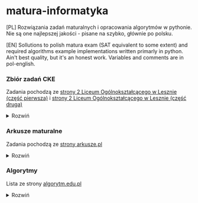 # matura-informatyka
[PL]
Rozwiązania zadań maturalnych i opracowania algorytmów w pythonie. Nie są one najlepszej jakości - pisane na szybko, głównie po polsku.

[EN] 
Sollutions to polish matura exam (SAT equivalent to some extent) and required algorithms example implementations written primarly in python. Ain't best quality, but it's an honest work. Variables and comments are in pol-english.

### Zbiór zadań CKE
Zadania pochodzą ze [strony 2 Liceum Ogólnokształcącego w Lesznie (część pierwsza)](http://code.kopernik-leszno.pl/news/c-28/zbior-zadan) i [strony 2 Liceum Ogólnokształcącego w Lesznie (część druga)](http://code.kopernik-leszno.pl/news/c-29/zbior-zadan)

<details><summary>Rozwiń</summary>
<p>

- [x] zadanie 1
- [x] zadanie 2
- [x] zadanie 3
- [x] zadanie 4
- [x] zadanie 5
- [x] zadanie 6
- [x] zadanie 7
- [x] zadanie 8
- [x] zadanie 9
- [x] zadanie 10
- [x] zadanie 11
- [x] zadanie 12
- [x] zadanie 13
- [x] zadanie 14
- [x] zadanie 15
- [x] zadanie 16
- [x] zadanie 17
- [x] zadanie 18
- [x] zadanie 19
- [x] zadanie 20
- [x] zadanie 21
- [x] zadanie 22
- [x] zadanie 23
- [x] zadanie 24
- [x] zadanie 25
- [x] zadanie 26
- [x] zadanie 27
- [x] zadanie 28
- [x] zadanie 29
- [x] zadanie 30
- [x] zadanie 31
- [x] zadanie 32
- [x] zadanie 33
- [x] zadanie 34
- [x] zadanie 35
- [x] zadanie 36
- [x] zadanie 37
- [x] zadanie 38
- [x] zadanie 39
- [x] zadanie 40
- [x] zadanie 41
- [x] zadanie 42
- [x] zadanie 43
- [x] zadanie 44
- [x] zadanie 45
- [x] zadanie 46
- [x] zadanie 47
- [x] zadanie 48
- [x] zadanie 49
- [x] zadanie 50
- [x] zadanie 51
- [x] zadanie 52
- [x] zadanie 53
- [x] zadanie 54
- [x] zadanie 55
- [x] zadanie 56
- [x] zadanie 57
- [x] zadanie 58
	* python
- [x] zadanie 59
	* python
- [x] zadanie 60
	* python
- [x] zadanie 61
	* python
- [x] zadanie 62
	* python
- [x] zadanie 63
	* python
- [x] zadanie 64
	* vimscript: 64.4
	* python: **do refaktoryzacji**
- [x] zadanie 65
	* python
- [x] zadanie 66
	* python
- [x] zadanie 67
	* python
	* arkusz kalkulacyjny: **poprawić, aby nie pokazywał liczby**
- [x] zadanie 68
	* python
- [x] zadanie 69
	* python
- [x] zadanie 70
	* python
- [x] zadanie 71
	* python
- [x] zadanie 72
	* python
- [x] zadanie 73
	* python
- [x] zadanie 74
	* python
- [x] zadanie 75
	* python
- [x] zadanie 76
	* python
- [x] zadanie 77
	* python
- [x] zadanie 78
	* python
- [x] zadanie 79
	* python
- [x] zadanie 80
	* python
- [x] zadanie 81
	* python
- [x] zadanie 82
	* arkusz kalkulacyjny
- [x] zadanie 83
	* arkusz kalkulacyjny
- [x] zadanie 84
	* arkusz kalkulacyjny
- [x] zadanie 85
	* arkusz kalkulacyjny
- [x] zadanie 86
	* python
- [x] zadanie 87
	* python
	* arkusz kalkulacyjny
- [x] zadanie 88
	* arkusz kalkulacyjny
- [x] zadanie 89
	* python
- [x] zadanie 90
	* LibreOffice Base
- [x] zadanie 91
	* LibreOffice Base
- [x] zadanie 92
	* arkusz kalkulacyjny
- [x] zadanie 93
	* LibreOffice Base
- [x] zadanie 94
	* python + LibreOffice Calc
- [x] zadanie 95
	* LibreOffice Base
	* Python
- [x] zadanie 96
	* python
- [x] zadanie 97
	* python
- [x] zadanie 98
	* python
	* LibreOffice Base
- [x] zadanie 99
	* LibreOffice Base
- [x] zadanie 100
	* LibreOffice Base
- [x] zadanie 101
	* LibreOffice Base
- [x] zadanie 102
	* LibreOffice Base
- [x] zadanie 103
	* LibreOffice Base
- [x] zadanie 104
	* LibreOffice Base
- [x] zadanie 105
	* LibreOffice Base
- [x] zadanie 106
	* LibreOffice Base
- [x] zadanie 107
	* LibreOffice Base
- [x] zadanie 108
	* LibreOffice Base
- [x] zadanie 109
	* LibreOffice Base
- [x] zadanie 110
	* LibreOffice Base
- [x] zadanie 111
	* LibreOffice Base
- [x] zadanie 112
	* LibreOffice Base

</p>
</details>

### Arkusze maturalne
Zadania pochodzą ze [strony arkusze.pl](http://arkusze.pl)

<details><summary>Rozwiń</summary>
<p>

- [x] Matura maj 2005 (poziom rozszerzony)

	<details><summary>Zadania</summary>
	<p>

	* [x] zadanie 1
	* [x] zadanie 2
	* [x] zadanie 3
	* [x] zadanie 4
	* [x] zadanie 5
	* [x] zadanie 6

	</details>
	</p>

- [x] Matura maj 2006 (poziom rozszerzony)


	<details><summary>Zadania</summary>
	<p>

	* [x] zadanie 1
	* [x] zadanie 2
	* [x] zadanie 3
	* [x] zadanie 4
	* [x] zadanie 5
	* [x] zadanie 6
	* [x] zadanie 7

	</details>
	</p>

- [x] Matura maj 2007 (poziom rozszerzony)


	<details><summary>Zadania</summary>
	<p>

	* [x] zadanie 1
	* [x] zadanie 2
	* [x] zadanie 3
	* [x] zadanie 4
	* [x] zadanie 5
	* [x] zadanie 6

	</details>
	</p>

- [ ] Matura maj 2008 (poziom rozszerzony)

	<details><summary>Zadania</summary>
	<p>

	* [ ] zadanie 1
	* [ ] zadanie 2
	* [x] zadanie 3
	* [ ] zadanie 4
	* [ ] zadanie 5
	* [ ] zadanie 6

	</details>
	</p>

- [ ] Matura maj 2009 (poziom rozszerzony)

	<details><summary>Zadania</summary>
	<p>

	* [ ] zadanie 1
	* [ ] zadanie 2
	* [ ] zadanie 3
	* [ ] zadanie 4
	* [ ] zadanie 5
	* [ ] zadanie 6

	</details>
	</p>

- [ ] Matura maj 2010 (poziom rozszerzony)

	<details><summary>Zadania</summary>
	<p>

	* [ ] zadanie 1
	* [ ] zadanie 2
	* [x] zadanie 3
	* [x] zadanie 4
	* [ ] zadanie 5
	* [ ] zadanie 6

	</details>
	</p>

- [ ] Matura maj 2011 (poziom rozszerzony)

	<details><summary>Zadania</summary>
	<p>

	* [ ] zadanie 1
	* [ ] zadanie 2
	* [x] zadanie 3
	* [x] zadanie 4
	* [x] zadanie 5
	* [x] zadanie 6

	</details>
	</p>

- [ ] Matura maj 2012 (poziom rozszerzony)

	<details><summary>Zadania</summary>
	<p>

	* [ ] zadanie 1
	* [ ] zadanie 2
	* [ ] zadanie 3
	* [ ] zadanie 4
	* [ ] zadanie 5
	* [ ] zadanie 6

	</details>
	</p>

- [x] Matura maj 2013 (poziom rozszerzony)

	<details><summary>Zadania</summary>
	<p>

	* [x] zadanie 1
	* [x] zadanie 2 (unieważnione)
	* [x] zadanie 3
	* [x] zadanie 4
	* [x] zadanie 5
	* [x] zadanie 6

	</details>
	</p>

- [x] Matura maj 2014 (poziom rozszerzony)

	<details><summary>Zadania</summary>
	<p>

	* [x] zadanie 1
	* [x] zadanie 2
	* [x] zadanie 3
	* [x] zadanie 4
	* [x] zadanie 5
	* [x] zadanie 6

	</details>
	</p>

- [ ] Matura grudzień 2014 (poziom rozszerzony, matura próbna)

	<details><summary>Zadania</summary>
	<p>

	* [ ] zadanie 1
	* [ ] zadanie 2
	* [ ] zadanie 3
	* [ ] zadanie 4
	* [ ] zadanie 5
	* [ ] zadanie 6

	</details>
	</p>

- [ ] Przykładowy arkusz 2015 (poziom rozszerzony, przykładowy arkusz)

	<details><summary>Zadania</summary>
	<p>

	* [ ] zadanie 1
	* [ ] zadanie 2
	* [ ] zadanie 3
	* [ ] zadanie 4
	* [ ] zadanie 5
	* [ ] zadanie 6

	</details>
	</p>

- [x] Matura maj 2015 (poziom rozszerzony, nowa matura)

	<details><summary>Zadania</summary>
	<p>

	* [x] zadanie 1
	* [x] zadanie 2
	* [x] zadanie 3
	* [x] zadanie 4
	* [x] zadanie 5
	* [x] zadanie 6

	</details>
	</p>

- [ ] Matura maj 2015 (poziom rozszerzony, stara matura)

	<details><summary>Zadania</summary>
	<p>

	* [ ] zadanie 1
	* [ ] zadanie 2
	* [ ] zadanie 3
	* [ ] zadanie 4
	* [ ] zadanie 5
	* [ ] zadanie 6

	</details>
	</p>

- [ ] Matura czerwiec 2015 (poziom rozszerzony, matura dodatkowa)

	<details><summary>Zadania</summary>
	<p>

	* [ ] zadanie 1
	* [ ] zadanie 2
	* [ ] zadanie 3
	* [ ] zadanie 4
	* [ ] zadanie 5
	* [ ] zadanie 6

	</details>
	</p>

- [ ] Matura maj 2016 (poziom rozszerzony, stara matura)

	<details><summary>Zadania</summary>
	<p>

	* [ ] zadanie 1
	* [ ] zadanie 2
	* [ ] zadanie 3
	* [ ] zadanie 4
	* [ ] zadanie 5
	* [ ] zadanie 6

	</details>
	</p>

- [ ] Matura maj 2016 (poziom rozszerzony, nowa matura)

	<details><summary>Zadania</summary>
	<p>

	* [ ] zadanie 1
	* [ ] zadanie 2
	* [ ] zadanie 3
	* [ ] zadanie 4
	* [ ] zadanie 5
	* [ ] zadanie 6

	</details>
	</p>

- [ ] Matura czerwiec 2016 (poziom rozszerzony, matura dodatkowa)

	<details><summary>Zadania</summary>
	<p>

	* [ ] zadanie 1
	* [ ] zadanie 2
	* [ ] zadanie 3
	* [ ] zadanie 4
	* [ ] zadanie 5
	* [ ] zadanie 6

	</details>
	</p>

- [ ] Matura maj 2017 (poziom rozszerzony, stara matura)

	<details><summary>Zadania</summary>
	<p>

	* [ ] zadanie 1
	* [ ] zadanie 2
	* [ ] zadanie 3
	* [ ] zadanie 4
	* [ ] zadanie 5
	* [ ] zadanie 6

	</details>
	</p>

- [ ] Matura maj 2017 (poziom rozszerzony, nowa matura)

	<details><summary>Zadania</summary>
	<p>

	* [ ] zadanie 1
	* [ ] zadanie 2
	* [ ] zadanie 3
	* [ ] zadanie 4
	* [ ] zadanie 5
	* [ ] zadanie 6

	</details>
	</p>

- [ ] Matura czerwiec 2017 (poziom rozszerzony, matura dodatkowa)

	<details><summary>Zadania</summary>
	<p>

	* [ ] zadanie 1
	* [ ] zadanie 2
	* [ ] zadanie 3
	* [ ] zadanie 4
	* [ ] zadanie 5
	* [ ] zadanie 6

	</details>
	</p>

- [ ] Matura maj 2018 (poziom rozszerzony)

	<details><summary>Zadania</summary>
	<p>

	* [ ] zadanie 1
	* [ ] zadanie 2
	* [x] zadanie 3
	* [x] zadanie 4
	* [ ] zadanie 5
	* [ ] zadanie 6

	</details>
	</p>

- [ ] Matura czerwiec 2018 (poziom rozszerzony, matura dodatkowa)

	<details><summary>Zadania</summary>
	<p>

	* [ ] zadanie 1
	* [ ] zadanie 2
	* [ ] zadanie 3
	* [ ] zadanie 4
	* [ ] zadanie 5
	* [ ] zadanie 6

	</details>
	</p>

- [ ] Matura maj 2019 (poziom rozszerzony)

	<details><summary>Zadania</summary>
	<p>

	* [ ] zadanie 1
	* [ ] zadanie 2
	* [ ] zadanie 3
	* [ ] zadanie 4
	* [ ] zadanie 5
	* [ ] zadanie 6

	</details>
	</p>

- [ ] Matura czerwiec 2019 (poziom rozszerzony, matura dodatkowa)

	<details><summary>Zadania</summary>
	<p>

	* [ ] zadanie 1
	* [ ] zadanie 2
	* [ ] zadanie 3
	* [ ] zadanie 4
	* [ ] zadanie 5
	* [ ] zadanie 6

	</details>
	</p>

- [ ] Matura kwiecień 2020 (poziom rozszerzony, matura próbna)

	<details><summary>Zadania</summary>
	<p>

	* [ ] zadanie 1
	* [ ] zadanie 2
	* [ ] zadanie 3
	* [ ] zadanie 4
	* [ ] zadanie 5
	* [ ] zadanie 6

	</details>
	</p>

- [ ] Matura czerwiec 2020 (poziom rozszerzony)

	<details><summary>Zadania</summary>
	<p>

	* [ ] zadanie 1
	* [ ] zadanie 2
	* [ ] zadanie 3
	* [ ] zadanie 4
	* [ ] zadanie 5
	* [ ] zadanie 6

	</details>
	</p>

- [ ] Matura lipiec 2020 (poziom rozszerzony, matura dodatkowa)

	<details><summary>Zadania</summary>
	<p>

	* [ ] zadanie 1
	* [ ] zadanie 2
	* [ ] zadanie 3
	* [ ] zadanie 4
	* [ ] zadanie 5
	* [ ] zadanie 6

	</details>
	</p>

- [ ] Matura listopad 2020 (poziom rozszerzony, matura próbna Operon)

	<details><summary>Zadania</summary>
	<p>

	* [ ] zadanie 1
	* [ ] zadanie 2
	* [ ] zadanie 3
	* [ ] zadanie 4
	* [ ] zadanie 5
	* [ ] zadanie 6

	</details>
	</p>

- [ ] Matura marzec 2021 (poziom rozszerzony, matura próbna)

	<details><summary>Zadania</summary>
	<p>

	* [ ] zadanie 1
	* [ ] zadanie 2
	* [ ] zadanie 3
	* [ ] zadanie 4
	* [ ] zadanie 5
	* [ ] zadanie 6

	</details>
	</p>

- [ ] Matura maj 2021 (poziom rozszerzony)

	<details><summary>Zadania</summary>
	<p>

	* [ ] zadanie 1
	* [ ] zadanie 2
	* [ ] zadanie 3
	* [ ] zadanie 4
	* [ ] zadanie 5
	* [ ] zadanie 6

	</details>
	</p>

- [ ] Matura czerwiec 2021 (poziom rozszerzony, matura dodatkowa)

	<details><summary>Zadania</summary>
	<p>

	* [ ] zadanie 1
	* [ ] zadanie 2
	* [ ] zadanie 3
	* [x] zadanie 4
	* [ ] zadanie 5
	* [ ] zadanie 6

	</details>
	</p>

- [ ] Matura listopad 2021 (poziom rozszerzony, matura próbna Operon) BRAK PLIKÓW!

	<details><summary>Zadania</summary>
	<p>

	* [ ] zadanie 1
	* [ ] zadanie 2
	* [ ] zadanie 3
	* [ ] zadanie 4
	* [ ] zadanie 5
	* [ ] zadanie 6

	</details>
	</p>

- [ ] Arkusz pokazowy marzec 2022 (poziom rozszerzony)

	<details><summary>Zadania</summary>
	<p>

	* [ ] zadanie 1
	* [ ] zadanie 2
	* [ ] zadanie 3
	* [ ] zadanie 4
	* [ ] zadanie 5
	* [x] zadanie 6
	* [x] zadanie 7

	</details>
	</p>

- [ ] Matura maj 2022 (poziom rozszerzony)

	<details><summary>Zadania</summary>
	<p>

	* [ ] zadanie 1
	* [ ] zadanie 2
	* [ ] zadanie 3
	* [ ] zadanie 4
	* [ ] zadanie 5
	* [ ] zadanie 6

	</details>
	</p>

- [ ] Matura dodatkowa czerwiec 2022 (poziom rozszerzony)

	<details><summary>Zadania</summary>
	<p>

	* [ ] zadanie 1
	* [ ] zadanie 2
	* [ ] zadanie 3
	* [x] zadanie 4
	* [ ] zadanie 5
	* [ ] zadanie 6

	</details>
	</p>

- [x] Matura próbna grudzień 2022 (poziom rozszerzony)

	<details><summary>Zadania</summary>
	<p>

	* [x] zadanie 1
	* [x] zadanie 2
	* [x] zadanie 3
	* [x] zadanie 4
	* [x] zadanie 5
	* [x] zadanie 6
	* [x] zadanie 7
	* [x] zadanie 8

	</details>
	</p>

</details>
</p>

### Algorytmy
Lista ze strony [algorytm.edu.pl](https://algorytm.edu.pl)

<details><summary>Rozwiń</summary>
<p>

- Algorytmy na liczbach całkowitych

	<details><summary>Rozwiń</summary>
	<p>

	* [x] rozkład liczby na cyfry
	* [x] algorytm szybkiego potęgowania
	* [x] sito Erastotenesa
	* [x] reprezentacja liczb w dowolnym systemie pozycyjnym
	* [x] reprezentacja liczb w silniowym systemie pozycyjnym
	* [x] reprezentacja liczb w systemie rzymskim
	* [x] liczba pierwsza
	* [x] liczba doskonała
	* [x] rozkład na czynniki pierwsze
	* [x] algorytm Euklidesa
	* [x] rozszerzony algorytm Euklidesa
	* [x] ciąg Fibonacciego
	* [x] wydawanie reszty metodą zachłanną
	* [x] lider w zbiorze
	* [x] reprezentacja ułamków w systemie dwójkowym
	* [x] reprezentacja liczb ujemnych w systemie dwójkowym

	</details>
	</p>

- Algoryty wyszukiwania i porządkowania

	<details><summary>Rozwiń</summary>
	<p>

	* [x] algorytm wieży Hanoi
	* [x] wyszukiwanie binarne
	* [x] wyszukiwanie najmniejszego i największego elementu w zbiorze
	* [x] sortowanie bąbelkowe
	* [x] sortowanie przez wybór
	* [x] sortowanie przez wstawianie
	* [x] sortowanie przez zliczanie
	* [x] sortowanie przez scalanie
	* [ ] sortowanie szybkie
	* [ ] sortowanie kubełkowe
	* [x] algorytm RLE

	</details>
	</p>

- Algorytmy numeryczne

	<details><summary>Rozwiń</summary>
	<p>

	* [ ] obliczanie wartości pierwiastka kwadratowego
	* [x] obliczanie wartości wielomianu za pomocą schematu Hornera
	* [ ] zastosowania schematu Hornera
	* [x] obliczanie pola obszarów zamkniętych metodą trapezów i prostokątów

	</details>
	</p>

- Algorytmy na tekstach

	<details><summary>Rozwiń</summary>
	<p>

	* [x] palindrom
	* [x] anagram
	* [ ] porządkowanie leksykograficzne
	* [ ] wyszukiwanie wzorca w tekście
	* [x] obliczanie wartości wyrażenia podanego w postaci odwrotnej notacji polskiej
	* [ ] znajdowanie miejsca zerowego metodą połowienia przedziałów

	</details>
	</p>

- Algorytmy kompresji i szyfrowania

	<details><summary>Rozwiń</summary>
	<p>

	* [x] szyfr Vigenere'a
	* [x] szyfr kolumnowy
	* [x] szyfr monoalfabetyczny
	* [ ] kodowanie Huffmana
	* [x] alfabet Morse'a
	* [x] szyfr Cezara
	* [x] szyfr przestawieniowy
	* [x] RSA
	* [x] RSA generowanie kluczy
	* [x] Szyfr płotkowy

	</details>
	</p>

- Algorytmy badające własności geometryczne

	<details><summary>Rozwiń</summary>
	<p>

	* [x] sprawdzanie warunku trójkąta
	* [ ] badanie położenia punktów względem prostej
	* [ ] badanie przynależności punktu do odcinka
	* [ ] przecinanie się odcinków
	* [ ] przynależność punktu do obszaru
	* [ ] drzewo binarne
	* [ ] dywan Sierpińskiego
	* [ ] płatek Kocha

	</details>
	</p>

</details>
</p>
